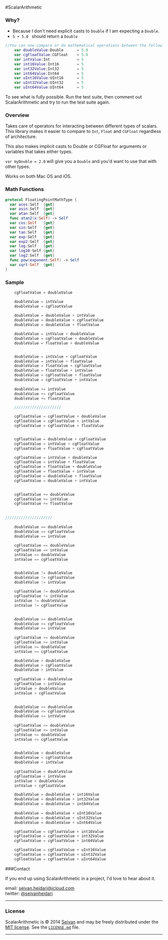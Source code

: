 #ScalarArithmetic

### Why?
* Because I don't need explicit casts to ```Double``` if I am expecting a ```Double```.
* ```5 + 5.0 ``` should return a ```Double```
```swift
//You can now compare or do mathematical operations between the following types: 
    var doubleValue:Double      = 5.0
    var cgFloatValue:CGFloat    = 5.0
    var intValue:Int            = 5
    var int16Value:Int16        = 5
    var int32Value:Int32        = 5
    var int64Value:Int64        = 5
    var uInt16Value:UInt16      = 5
    var uInt32Value:UInt32      = 5
    var uInt64Value:UInt64      = 5
````

To see what is fully possible. Run the test suite, then comment out ScalarArithmetic and try to run the test suite again.


### Overview

Takes care of operators for interacting between different types of scalars.
This library makes it easier to compare to ```Int```, ```Float``` and ```CGFloat``` regardless of architecture.

This also makes implicit casts to Double or CGFloat for arguments or variables that takes either types. 

``var myDouble = 2.0`` will give you a ```Double``` and you'd want to use that with other types. 

Works on both Mac OS and iOS.



### Math Functions

```swift
protocol FloatingPointMathType {
  var acos:Self  {get}
  var asin:Self  {get}
  var atan:Self  {get}
  func atan2(x:Self) -> Self
  var cos:Self   {get}
  var sin:Self   {get}
  var tan:Self   {get}
  var exp:Self   {get}
  var exp2:Self  {get}
  var log:Self   {get}
  var log10:Self {get}
  var log2:Self  {get}
  func pow(exponent:Self) -> Self
  var sqrt:Self  {get}
}

```

### Sample 

```swift
    cgFloatValue = doubleValue

    doubleValue = intValue
    doubleValue = cgFloatValue
    
    doubleValue = doubleValue + intValue
    doubleValue = doubleValue + cgFloatValue
    doubleValue = doubleValue + floatValue

    doubleValue = intValue + doubleValue
    doubleValue = cgFloatValue + doubleValue
    doubleValue = floatValue + doubleValue


    doubleValue = intValue + cgFloatValue
    doubleValue = intValue + floatValue
    doubleValue = floatValue + cgFloatValue
    doubleValue = floatValue + intValue
    doubleValue = cgFloatValue + floatValue
    doubleValue = cgFloatValue + intValue
    
    doubleValue += intValue
    doubleValue += cgFloatValue
    doubleValue += floatValue

    /////////////////////

    cgFloatValue = cgFloatValue + doubleValue
    cgFloatValue = cgFloatValue + intValue
    cgFloatValue = cgFloatValue + floatValue


    cgFloatValue = doubleValue + cgFloatValue
    cgFloatValue = intValue + cgFloatValue
    cgFloatValue = floatValue + cgFloatValue

    cgFloatValue = intValue + doubleValue
    cgFloatValue = intValue + floatValue
    cgFloatValue = floatValue + doubleValue
    cgFloatValue = floatValue + intValue
    cgFloatValue = doubleValue + floatValue
    cgFloatValue = doubleValue + intValue

    
    cgFloatValue += doubleValue
    cgFloatValue += intValue
    cgFloatValue += floatValue
    
    
/////////////////////
    
    doubleValue == doubleValue
    doubleValue == cgFloatValue
    doubleValue == intValue
    
    cgFloatValue == doubleValue
    cgFloatValue == intValue
    intValue == doubleValue
    intValue == cgFloatValue


    doubleValue != doubleValue
    doubleValue != cgFloatValue
    doubleValue != intValue
    
    cgFloatValue != doubleValue
    cgFloatValue != intValue
    intValue != doubleValue
    intValue != cgFloatValue

    
    doubleValue >= doubleValue
    doubleValue >= cgFloatValue
    doubleValue >= intValue
    
    cgFloatValue >= doubleValue
    cgFloatValue >= intValue
    intValue >= doubleValue
    intValue >= cgFloatValue

    doubleValue > doubleValue
    doubleValue > cgFloatValue
    doubleValue > intValue
    
    cgFloatValue > doubleValue
    cgFloatValue > intValue
    intValue > doubleValue
    intValue > cgFloatValue

    
    doubleValue <= doubleValue
    doubleValue <= cgFloatValue
    doubleValue <= intValue
    
    cgFloatValue <= doubleValue
    cgFloatValue <= intValue
    intValue <= doubleValue
    intValue <= cgFloatValue

    
    doubleValue < doubleValue
    doubleValue < cgFloatValue
    doubleValue < intValue
    
    cgFloatValue < doubleValue
    cgFloatValue < intValue
    intValue < doubleValue
    intValue < cgFloatValue

    doubleValue = doubleValue + int16Value
    doubleValue = doubleValue + int32Value
    doubleValue = doubleValue + int64Value
    
    doubleValue = doubleValue + uInt16Value
    doubleValue = doubleValue + uInt32Value
    doubleValue = doubleValue + uInt64Value

    cgFloatValue = cgFloatValue + int16Value
    cgFloatValue = cgFloatValue + int32Value
    cgFloatValue = cgFloatValue + int64Value

    cgFloatValue = cgFloatValue + uInt16Value
    cgFloatValue = cgFloatValue + uInt32Value
    cgFloatValue = cgFloatValue + uInt64Value

```

###Contact


If you end up using ScalarArithmetic in a project, I'd love to hear about it.

email: [seivan.heidari@icloud.com](mailto:seivan.heidari@icloud.com)  
twitter: [@seivanheidari](https://twitter.com/seivanheidari)

***

### License

ScalarArithmetic is © 2014 [Seivan](http://www.github.com/seivan) and may be freely
distributed under the [MIT license](http://opensource.org/licenses/MIT).
See the [`LICENSE.md`](https://github.com/seivan/ScalarArithmetic/blob/master/LICENSE.md) file.

*** 
